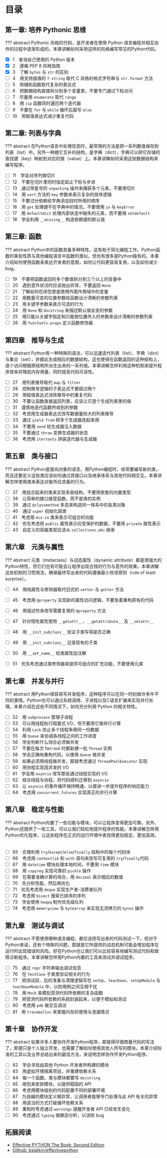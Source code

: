 # 目录

## 第一章: 培养 Pythonic 思维

??? abstract
    Pythonic 风格的代码，是开发者在使用 Python 语言编程并相互协作的过程中逐渐形成的。本章讲解如何采用这样的风格编写常见的Python代码。 

- [x] 1　查询自己使用的 Python 版本　           
- [x] 2　遵循 PEP 8 风格指南　                  
- [x] 3　了解 `bytes` 与 `str` 的区别　               
- [ ] 4　用支持插值的 `f-string` 取代 C 风格的格式字符串与 `str.format` 方法　                   
- [ ] 5　用辅助函数取代复杂的表达式　                     
- [ ] 6　把数据结构直接拆分到多个变量里，不要专门通过下标访问　                 
- [ ] 7　尽量用 `enumerate` 取代 `range`                     
- [ ] 8　用 `zip` 函数同时遍历两个迭代器　                    
- [ ] 9　不要在 `for` 与 `while` 循环后面写 `else`                    
- [ ] 10　用赋值表达式减少重复代码　    

## 第二章: 列表与字典

??? abstract
    在Python语言中处理信息时，最常用的方法是把一系列数值保存到列表（list）中。另外一种跟它互补的结构，是字典（dict），字典可以把它存储的查找键（key）映射到对应的值（value）上。本章讲解如何采用这些数据结构来编写程序。
　                    
- [ ] 11　学会对序列做切片　                    
- [ ] 12　不要在切片里同时指定起止下标与步进　                     
- [ ] 13　通过带星号的 `unpacking` 操作来捕获多个元素，不要用切片　    
- [ ] 14　用 `sort` 方法的 `key` 参数来表示复杂的排序逻辑　                
- [ ] 15　不要过分依赖给字典添加目时所用的顺序　                 
- [ ] 16　用 `get` 处理键不在字典中的情况，不要使用 `in` 与 `KeyError`      
- [ ] 17　用 `defaultdict` 处理内部状态中缺失的元素，而不要用 `setdefault`
- [ ] 18　学会利用 `__missing__` 构造依赖键的默认值　   

## 第三章: 函数

??? abstract
    Python中的函数具备多种特性，这有助于简化编程工作。Python函数的某些性质与其他编程语言中函数的类似，但也有很多是Python独有的。本章介绍如何使用函数来表达开发者的意图，如何让代码更容易复用，以及如何减少bug。
                
- [ ] 19　不要把函数返回的多个数值拆分到三个以上的变量中　         
- [ ] 20　遇到意外状况时应该抛出异常，不要返回 `None`               
- [ ] 21　了解如何在闭包里面使用外围作用域中的变量　               
- [ ] 22　用数量可变的位置参数给函数设计清晰的参数列表　           
- [ ] 23　用关键字参数来表示可选的行为　                    
- [ ] 24　用 `None` 和 `docstring` 来描述默认值会变的参数　                
- [ ] 25　用只能以关键字指定和只能按位置传入的参数来设计清晰的参数列表　                   
- [ ] 26　用 `functools.wraps` 定义函数修饰器　  

## 第四章　推导与生成　

??? abstract
    Python有一种特殊的语法，可以迅速迭代列表（list）、字典（dict）与集合（set），并据此生成相应的数据结构，这也使得在函数返回的这种结构上，逐个访问根据原结构所派生出来的一系列值。本章讲解怎样利用这种机制来提升程序效率并降低内存用量，同时提高代码可读性。 
                    
- [ ] 27　用列表推导取代 `map` 与 `filter`                     
- [ ] 28　控制推导逻辑的子表达式不要超过两个　                     
- [ ] 29　用赋值表达式消除推导中的重复代码　                    
- [ ] 30　不要让函数直接返回列表，应该让它逐个生成列表里的值
- [ ] 31　谨慎地迭代函数所收到的参数　                     
- [ ] 32　考虑用生成器表达式改写数据量较大的列表推导　       
- [ ] 33　通过 `yield from` 把多个生成器连起来用　               
- [ ] 34　不要用 `send` 给生成器注入数据　                     
- [ ] 35　不要通过 `throw` 变换生成器的状态　                    
- [ ] 36　考虑用 `itertools` 拼装迭代器与生成器　   

## 第五章　类与接口　

??? abstract
    Python是面向对象的语言。用Python编程时，经常要编写新的类，而且还要定义这些类应该如何通过其接口以及继承体系与其他代码相交互。本章讲解怎样使用类来表达对象所应具备的行为。
                   
- [ ] 37　用组合起来的类来实现多层结构，不要用嵌套的内置类型　                     
- [ ] 38　让简单的接口接受函数，而不是类的实例　                     
- [ ] 39　通过 `@classmethod` 多态来构造同一体系中的各类对象　                    
- [ ] 40　通过 `super` 初始化超类　                    
- [ ] 41　考虑用 `mix-in` 类来表示可组合的功能　                    
- [ ] 42　优先考虑用 `public` 属性表示应受保护的数据，不要用 `private` 属性表示　                    
- [ ] 43　自定义的容器类型应该从 `collections.abc` 继承　

## 第六章　元类与属性　

??? abstract
    元类（metaclass）与动态属性（dynamic attribute）都是很强大的Python特性，但它们也有可能会让程序出现古怪的行为与意外的效果。本章讲解这些机制的习惯用法，确保最终写出来的代码遵循最小惊讶原则（rule of least surprise）。
                  
- [ ] 44　用纯属性与修饰器取代旧式的 `setter` 与 `getter` 方法　                    
- [ ] 45　考虑用 `@property` 实现新的属性访问逻辑，不要急着重构原有的代码　                     
- [ ] 46　用描述符来改写需要复用的 `@property` 方法　                   
- [ ] 47　针对惰性属性使用 `__getattr__`、`__getattribute__` 及 `__setattr__`　                    
- [ ] 48　用 `__init_subclass__` 验证子类写得是否正确　                    
- [ ] 49　用 `__init_subclass__` 记录现有的子类　                    
- [ ] 50　用 `__set_name__` 给类属性加注解　                     
- [ ] 51　优先考虑通过类修饰器来提供可组合的扩充功能，不要使用元类　  


## 第七章　并发与并行

??? abstract
    用Python很容易写并发程序，这种程序可以在同一时刻做许多件不同的事情。Python也可以通过系统调用、子进程以及C语言扩展来实现并行处理。本章介绍在这些不同情况下，如何充分利用 Python 的相关特性。
　                     
- [ ] 52　用 `subprocess` 管理子进程　                     
- [ ] 53　可以用线程执行阻塞式 I/O，但不要用它做并行计算　                    
- [ ] 54　利用 `Lock` 防止多个线程争用同一份数据　                    
- [ ] 55　用 `Queue` 来协调各线程之间的工作进度　                     
- [ ] 56　学会判断什么场合必须做并发　                    
- [ ] 57　不要在每次 fan-out 时都新建一批 `Thread` 实例　                  
- [ ] 58　学会正确地重构代码，以便用 `Queue` 做并发　                     
- [ ] 59　如果必须用线程做并发，那就考虑通过 `ThreadPoolExecutor` 实现　                 
- [ ] 60　用协程实现高并发的 I/O　                     
- [ ] 61　学会用 `asyncio` 改写那些通过线程实现的 I/O　                    
- [ ] 62　结合线程与协程，将代码顺利迁移到 `asyncio`                     
- [ ] 63　让 `asyncio` 的事件循环保持畅通，以便进一步提升程序的响应能力　                   
- [ ] 64　考虑用 `concurrent.futures` 实现真正的并行计算　        

## 第八章　稳定与性能

??? abstract
    Python内置了一些功能与模块，可以让程序变得更加可靠。另外，Python还提供了一些工具，可以让我们轻松地提升程序的性能。本章讲解怎样用Python优化程序，让这些程序在正式的运行环境中表现得更加稳定、更加高效。
　                    
- [ ] 65　合理利用 `try`/`except`/`else`/`finally` 结构中的每个代码块　                    
- [ ] 66　考虑用 `contextlib` 和 `with` 语句来改写可复用的 `try`/`finally`代码                    
- [ ] 67　用 `datetime` 模块处理本地时间，不要用 `time` 模块　                   
- [ ] 68　用 `copyreg` 实现可靠的 `pickle` 操作　                     
- [ ] 69　在需要准确计算的场合，用 `decimal` 表示相应的数值　                   
- [ ] 70　先分析性能，然后再优化　                   
- [ ] 71　优先考虑用 `deque` 实现生产者-消费者队列　                     
- [ ] 72　考虑用 `bisect` 搜索已排序的序列　                    
- [ ] 73　学会使用 `heapq` 制作优先级队列　                     
- [ ] 74　考虑用 `memoryview` 与 `bytearray` 来实现无须拷贝的 `bytes` 操作　         

## 第九章　测试与调试

??? abstract
    不管使用哪种语言编程，都应该把写出来的代码测试一下。但对于Python来说，还有个特殊的问题，那就是它所提供的动态机制可能会增加程序在运行时出现错误的风险。好在Python也让我们可以比较容易地编写测试代码和故障诊断程序。本章讲解怎样用Python内置的工具来测试并调试程序。
                    
- [ ] 75　通过 `repr` 字符串输出调试信息　                     
- [ ] 76　在 `TestCase` 子类里验证相关的行为　                   
- [ ] 77　把测试前、后的准备与清理逻辑写在 `setUp`、`tearDown`、`setUpModule` 与 `tearDownModule` 中，以防用例之间互相干扰　  
- [ ] 78　用 `Mock` 来模拟受测代码所依赖的复杂函数　                    
- [ ] 79　把受测代码所依赖的系统封装起来，以便于模拟和测试　                    
- [ ] 80　考虑用 `pdb` 做交互调试　                     
- [ ] 81　用 `tracemalloc` 来掌握内存的使用与泄漏情况　     

## 第十章　协作开发

??? abstract
    如果许多人要协作开发Python程序，那就得仔细商量代码的写法了。即便只是个人独立开发，也需要了解如何使用其他人所写的模块。本章介绍标准的工具以及业界总结出来的最佳方法，来说明怎样协作开发Python程序。

- [ ] 82　学会寻找由其他 Python 开发者所构建的模块　                    
- [ ] 83　用虚拟环境隔离项目，并重建依赖关系　                     
- [ ] 84　每一个函数、类与模块都要写 `docstring`                    
- [ ] 85　用包来安排模块，以提供稳固的 API　                     
- [ ] 86　考虑用模块级别的代码配置不同的部署环境　                     
- [ ] 87　为自编的模块定义根异常，让调用者能够专门处理与此 API 有关的异常　                    
- [ ] 88　用适当的方式打破循环依赖关系　                     
- [ ] 89　重构时考虑通过 `warnings` 提醒开发者 API 已经发生变化　                    
- [ ] 90　考虑通过 `typing` 做静态分析，以消除 bug　                     

## 拓展阅读

- [Effective PYTHON The Book: Second Edition](https://effectivepython.com/)
- [Github: bslatkin/effectivepython](https://github.com/bslatkin/effectivepython)

　                   
                 
               
             
                
            

